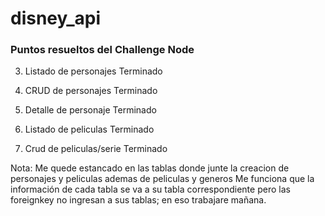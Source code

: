 # disney_api


### Puntos resueltos del Challenge Node

3. Listado de personajes
Terminado

4. CRUD de personajes
Terminado

5. Detalle de personaje
Terminado

7. Listado de peliculas
Terminado

9. Crud de peliculas/serie
Terminado

Nota: Me quede estancado en las tablas donde junte la creacion de personajes y peliculas ademas de peliculas y generos
Me funciona que la información de cada tabla se va a su tabla correspondiente pero las foreignkey no ingresan a sus tablas; en eso trabajare mañana.
